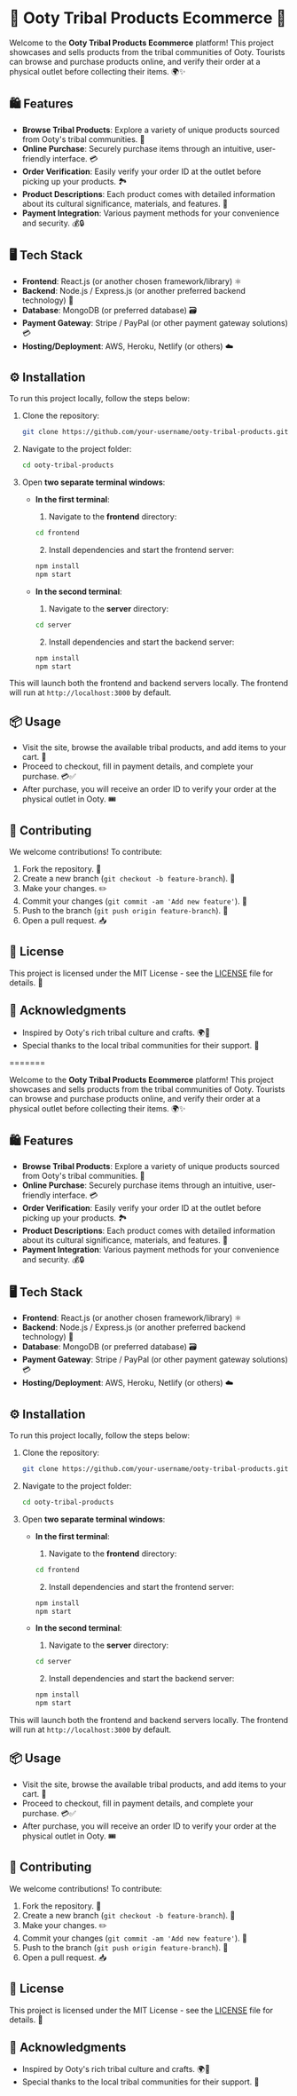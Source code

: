 # 🌿 Ooty Tribal Products Ecommerce 🌿


Welcome to the **Ooty Tribal Products Ecommerce** platform! This project showcases and sells products from the tribal communities of Ooty. Tourists can browse and purchase products online, and verify their order at a physical outlet before collecting their items. 🌍✨

## 🛍️ Features

- **Browse Tribal Products**: Explore a variety of unique products sourced from Ooty's tribal communities. 🌸
- **Online Purchase**: Securely purchase items through an intuitive, user-friendly interface. 💳
- **Order Verification**: Easily verify your order ID at the outlet before picking up your products. 🏞️
- **Product Descriptions**: Each product comes with detailed information about its cultural significance, materials, and features. 📜
- **Payment Integration**: Various payment methods for your convenience and security. 💰🔒
  
## 🖥️ Tech Stack

- **Frontend**: React.js (or another chosen framework/library) ⚛️
- **Backend**: Node.js / Express.js (or another preferred backend technology) 🚀
- **Database**: MongoDB (or preferred database) 🗃️
- **Payment Gateway**: Stripe / PayPal (or other payment gateway solutions) 💳
- **Hosting/Deployment**: AWS, Heroku, Netlify (or others) ☁️
  
## ⚙️ Installation

To run this project locally, follow the steps below:

1. Clone the repository:

    ```bash
    git clone https://github.com/your-username/ooty-tribal-products.git
    ```

2. Navigate to the project folder:

    ```bash
    cd ooty-tribal-products
    ```

3. Open **two separate terminal windows**:

    - **In the first terminal**:
      1. Navigate to the **frontend** directory:
      
        ```bash
        cd frontend
        ```
      
      2. Install dependencies and start the frontend server:
      
        ```bash
        npm install
        npm start
        ```

    - **In the second terminal**:
      1. Navigate to the **server** directory:
      
        ```bash
        cd server
        ```
      
      2. Install dependencies and start the backend server:
      
        ```bash
        npm install
        npm start
        ```

This will launch both the frontend and backend servers locally. The frontend will run at `http://localhost:3000` by default.

## 📦 Usage

- Visit the site, browse the available tribal products, and add items to your cart. 🛒
- Proceed to checkout, fill in payment details, and complete your purchase. 💳✅
- After purchase, you will receive an order ID to verify your order at the physical outlet in Ooty. 🎟️

## 🤝 Contributing

We welcome contributions! To contribute:

1. Fork the repository. 🍴
2. Create a new branch (`git checkout -b feature-branch`). 🌱
3. Make your changes. ✏️
4. Commit your changes (`git commit -am 'Add new feature'`). 💬
5. Push to the branch (`git push origin feature-branch`). 🚀
6. Open a pull request. 📥

## 📜 License

This project is licensed under the MIT License - see the [LICENSE](LICENSE) file for details. 📃

## 🌟 Acknowledgments

- Inspired by Ooty's rich tribal culture and crafts. 🌍🎨
- Special thanks to the local tribal communities for their support. 🙏

=======

Welcome to the **Ooty Tribal Products Ecommerce** platform! This project showcases and sells products from the tribal communities of Ooty. Tourists can browse and purchase products online, and verify their order at a physical outlet before collecting their items. 🌍✨

## 🛍️ Features

- **Browse Tribal Products**: Explore a variety of unique products sourced from Ooty's tribal communities. 🌸
- **Online Purchase**: Securely purchase items through an intuitive, user-friendly interface. 💳
- **Order Verification**: Easily verify your order ID at the outlet before picking up your products. 🏞️
- **Product Descriptions**: Each product comes with detailed information about its cultural significance, materials, and features. 📜
- **Payment Integration**: Various payment methods for your convenience and security. 💰🔒
  
## 🖥️ Tech Stack

- **Frontend**: React.js (or another chosen framework/library) ⚛️
- **Backend**: Node.js / Express.js (or another preferred backend technology) 🚀
- **Database**: MongoDB (or preferred database) 🗃️
- **Payment Gateway**: Stripe / PayPal (or other payment gateway solutions) 💳
- **Hosting/Deployment**: AWS, Heroku, Netlify (or others) ☁️
  
## ⚙️ Installation

To run this project locally, follow the steps below:

1. Clone the repository:

    ```bash
    git clone https://github.com/your-username/ooty-tribal-products.git
    ```

2. Navigate to the project folder:

    ```bash
    cd ooty-tribal-products
    ```

3. Open **two separate terminal windows**:

    - **In the first terminal**:
      1. Navigate to the **frontend** directory:
      
        ```bash
        cd frontend
        ```
      
      2. Install dependencies and start the frontend server:
      
        ```bash
        npm install
        npm start
        ```

    - **In the second terminal**:
      1. Navigate to the **server** directory:
      
        ```bash
        cd server
        ```
      
      2. Install dependencies and start the backend server:
      
        ```bash
        npm install
        npm start
        ```

This will launch both the frontend and backend servers locally. The frontend will run at `http://localhost:3000` by default.

## 📦 Usage

- Visit the site, browse the available tribal products, and add items to your cart. 🛒
- Proceed to checkout, fill in payment details, and complete your purchase. 💳✅
- After purchase, you will receive an order ID to verify your order at the physical outlet in Ooty. 🎟️

## 🤝 Contributing

We welcome contributions! To contribute:

1. Fork the repository. 🍴
2. Create a new branch (`git checkout -b feature-branch`). 🌱
3. Make your changes. ✏️
4. Commit your changes (`git commit -am 'Add new feature'`). 💬
5. Push to the branch (`git push origin feature-branch`). 🚀
6. Open a pull request. 📥

## 📜 License

This project is licensed under the MIT License - see the [LICENSE](LICENSE) file for details. 📃

## 🌟 Acknowledgments

- Inspired by Ooty's rich tribal culture and crafts. 🌍🎨
- Special thanks to the local tribal communities for their support. 🙏

